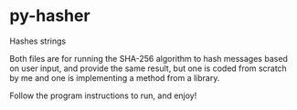 # py-hasher
Hashes strings

Both files are for running the SHA-256 algorithm to hash messages based on user  input, and provide the same result, but one is coded from scratch by me and one is implementing a method from a library.

Follow the program instructions to run, and enjoy!
